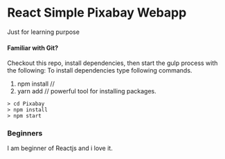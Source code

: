 # React Simple Pixabay Webapp

Just for learning purpose

#### Familiar with Git?
Checkout this repo, install dependencies, then start the gulp process with the following:
To install dependencies type following commands.
1. npm install //
2. yarn add // powerful tool for installing packages.

```
> cd Pixabay
> npm install
> npm start
```

### Beginners 
I am beginner of Reactjs and i love it.
